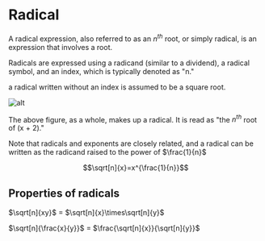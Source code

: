 # Radical

A radical expression, also referred to as an $n^{th}$ root, or simply radical, is an expression that involves a root.

Radicals are expressed using a radicand (similar to a dividend), a radical symbol, and an index, which is typically denoted as "n."

a radical written without an index is assumed to be a square root.

![alt](https://www.math.net/img/a/algebra/radical/radical/radical.svg)

The above figure, as a whole, makes up a radical. It is read as "the $n^{th}$ root of (x + 2)."

Note that radicals and exponents are closely related, and a radical can be written as the radicand raised to the power of $\frac{1}{n}$

$$\sqrt[n]{x}=x^{\frac{1}{n}}$$

## Properties of radicals

$\sqrt[n]{xy}$ = $\sqrt[n]{x}\times\sqrt[n]{y}$

$\sqrt[n]{\frac{x}{y}}$ = $\frac{\sqrt[n]{x}}{\sqrt[n]{y}}$